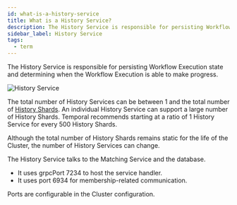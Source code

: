 ```yaml
---
id: what-is-a-history-service
title: What is a History Service?
description: The History Service is responsible for persisting Workflow Execution state and determining what to do next to progress the Workflow Execution through History Shards.
sidebar_label: History Service
tags:
  - term
---
```


The History Service is responsible for persisting Workflow Execution state and determining when the Workflow Execution is able to make progress.

![History Service](/diagrams/temporal-history-service.svg)

The total number of History Services can be between 1 and the total number of [History Shards](/concepts/what-is-a-history-shard).
An individual History Service can support a large number of History Shards.
Temporal recommends starting at a ratio of 1 History Service for every 500 History Shards.

Although the total number of History Shards remains static for the life of the Cluster, the number of History Services can change.

The History Service talks to the Matching Service and the database.

- It uses grpcPort 7234 to host the service handler.
- It uses port 6934 for membership-related communication.

Ports are configurable in the Cluster configuration.
